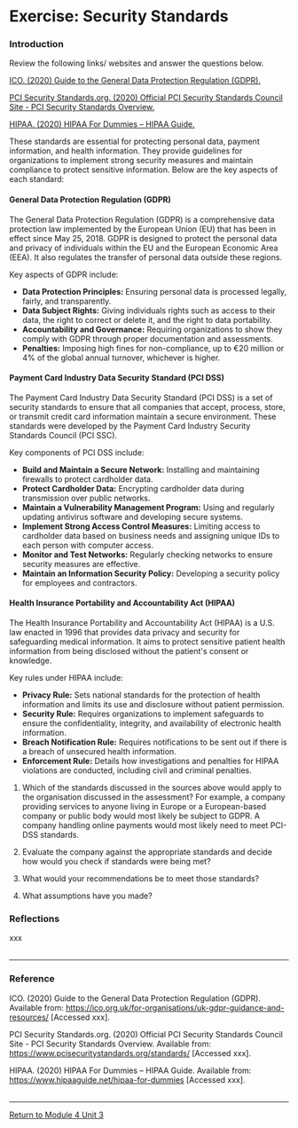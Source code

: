 # Exercise: Security Standards

### Introduction
Review the following links/ websites and answer the questions below.

[ICO. (2020) Guide to the General Data Protection Regulation (GDPR).](https://ico.org.uk/for-organisations/uk-gdpr-guidance-and-resources/)

[PCI Security Standards.org. (2020) Official PCI Security Standards Council Site - PCI Security Standards Overview.](https://www.pcisecuritystandards.org/standards/)

[HIPAA. (2020) HIPAA For Dummies – HIPAA Guide.](https://www.hipaaguide.net/hipaa-for-dummies)

These standards are essential for protecting personal data, payment information, and health information. They provide guidelines for organizations to implement strong security measures and maintain compliance to protect sensitive information. Below are the key aspects of each standard:

#### General Data Protection Regulation (GDPR)
The General Data Protection Regulation (GDPR) is a comprehensive data protection law implemented by the European Union (EU) that has been in effect since May 25, 2018. GDPR is designed to protect the personal data and privacy of individuals within the EU and the European Economic Area (EEA). It also regulates the transfer of personal data outside these regions.

Key aspects of GDPR include:
 - **Data Protection Principles:** Ensuring personal data is processed legally, fairly, and transparently.
 - **Data Subject Rights:** Giving individuals rights such as access to their data, the right to correct or delete it, and the right to data portability.
 - **Accountability and Governance:** Requiring organizations to show they comply with GDPR through proper documentation and assessments.
 - **Penalties:** Imposing high fines for non-compliance, up to €20 million or 4% of the global annual turnover, whichever is higher.
   
#### Payment Card Industry Data Security Standard (PCI DSS)
The Payment Card Industry Data Security Standard (PCI DSS) is a set of security standards to ensure that all companies that accept, process, store, or transmit credit card information maintain a secure environment. These standards were developed by the Payment Card Industry Security Standards Council (PCI SSC).

Key components of PCI DSS include:
 - **Build and Maintain a Secure Network:** Installing and maintaining firewalls to protect cardholder data.
 - **Protect Cardholder Data:** Encrypting cardholder data during transmission over public networks.
 - **Maintain a Vulnerability Management Program:** Using and regularly updating antivirus software and developing secure systems.
 - **Implement Strong Access Control Measures:** Limiting access to cardholder data based on business needs and assigning unique IDs to each person with computer access.
 - **Monitor and Test Networks:** Regularly checking networks to ensure security measures are effective.
 - **Maintain an Information Security Policy:** Developing a security policy for employees and contractors.

#### Health Insurance Portability and Accountability Act (HIPAA)

The Health Insurance Portability and Accountability Act (HIPAA) is a U.S. law enacted in 1996 that provides data privacy and security for safeguarding medical information. It aims to protect sensitive patient health information from being disclosed without the patient's consent or knowledge.

Key rules under HIPAA include:
 - **Privacy Rule:** Sets national standards for the protection of health information and limits its use and disclosure without patient permission.
 - **Security Rule:** Requires organizations to implement safeguards to ensure the confidentiality, integrity, and availability of electronic health information.
 - **Breach Notification Rule:** Requires notifications to be sent out if there is a breach of unsecured health information.
 - **Enforcement Rule:** Details how investigations and penalties for HIPAA violations are conducted, including civil and criminal penalties.
   

1. Which of the standards discussed in the sources above would apply to the organisation discussed in the assessment? For example, a company providing services to anyone living in Europe or a European-based company or public body would most likely be subject to GDPR. A company handling online payments would most likely need to meet PCI-DSS standards.
   
2. Evaluate the company against the appropriate standards and decide how would you check if standards were being met?
   
3. What would your recommendations be to meet those standards?
   
4. What assumptions have you made?





### Reflections
xxx
<br><br>

---

### Reference
ICO. (2020) Guide to the General Data Protection Regulation (GDPR). Available from: https://ico.org.uk/for-organisations/uk-gdpr-guidance-and-resources/ [Accessed xxx].

PCI Security Standards.org. (2020) Official PCI Security Standards Council Site - PCI Security Standards Overview. Available from: https://www.pcisecuritystandards.org/standards/ [Accessed xxx].

HIPAA. (2020) HIPAA For Dummies – HIPAA Guide. Available from: https://www.hipaaguide.net/hipaa-for-dummies [Accessed xxx].
<br><br>

---

[Return to Module 4 Unit 3](ISM_Unit03.md)
